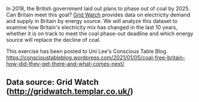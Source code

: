 In 2018, the British government laid out plans to phase out of coal by 2025. Can Britain meet this goal? [Grid Watch](http://gridwatch.templar.co.uk/) provides data on electricity demand and supply in Britain by energy source. We will analyze this dataset to examine how Britain's electricity mix has changed in the last 10 years, whether it is on track to meet the coal phase-out deadline and which energy source will replace the decline of coal. 

This exercise has been posted to Uni Lee's Conscious Table Blog. https://conscioustableblog.wordpress.com/2021/01/05/coal-free-britain-how-did-they-get-there-and-what-comes-next/

## Data source: Grid Watch (http://gridwatch.templar.co.uk/)

